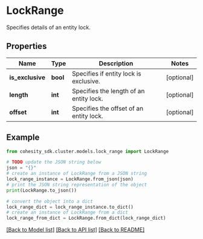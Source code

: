 # LockRange

Specifies details of an entity lock.

## Properties

Name | Type | Description | Notes
------------ | ------------- | ------------- | -------------
**is_exclusive** | **bool** | Specifies if entity lock is exclusive. | [optional] 
**length** | **int** | Specifies the length of an entity lock. | [optional] 
**offset** | **int** | Specifies the offset of an entity lock. | [optional] 

## Example

```python
from cohesity_sdk.cluster.models.lock_range import LockRange

# TODO update the JSON string below
json = "{}"
# create an instance of LockRange from a JSON string
lock_range_instance = LockRange.from_json(json)
# print the JSON string representation of the object
print(LockRange.to_json())

# convert the object into a dict
lock_range_dict = lock_range_instance.to_dict()
# create an instance of LockRange from a dict
lock_range_from_dict = LockRange.from_dict(lock_range_dict)
```
[[Back to Model list]](../README.md#documentation-for-models) [[Back to API list]](../README.md#documentation-for-api-endpoints) [[Back to README]](../README.md)


